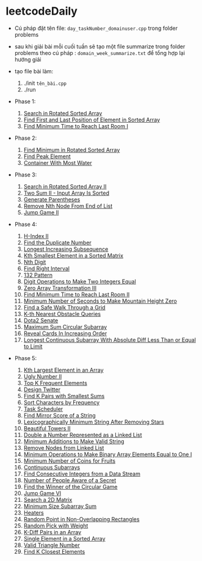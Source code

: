 # leetcodeDaily
* Cú pháp đặt tên file: `day_taskNumber_domainuser.cpp` trong folder problems

* sau khi giải bài mỗi cuối tuần sẽ tạo một file summarize trong folder problems  theo cú pháp : `domain_week_summarize.txt` để tổng hợp lại hướng giải

* tạo file bài làm:
	1. ./init `tên_bài.cpp`
	2. ./run
* Phase 1:
    1. [Search in Rotated Sorted Array](https://leetcode.com/problems/search-in-rotated-sorted-array/description/)
    2. [Find First and Last Position of Element in Sorted Array](https://leetcode.com/problems/find-first-and-last-position-of-element-in-sorted-array/description/)
    3. [Find Minimum Time to Reach Last Room I](https://leetcode.com/problems/find-minimum-time-to-reach-last-room-i/description/)
* Phase 2:
    1. [Find Minimum in Rotated Sorted Array](https://leetcode.com/problems/find-minimum-in-rotated-sorted-array/description/)
    2. [Find Peak Element](https://leetcode.com/problems/find-peak-element/description/)
    3. [Container With Most Water](https://leetcode.com/problems/container-with-most-water/description/)
* Phase 3:
    1. [Search in Rotated Sorted Array II](https://leetcode.com/problems/search-in-rotated-sorted-array-ii/description/)
    2. [Two Sum II - Input Array Is Sorted](https://leetcode.com/problems/two-sum-ii-input-array-is-sorted/description/)
    3. [Generate Parentheses](https://leetcode.com/problems/generate-parentheses/description/)
    4. [Remove Nth Node From End of List](https://leetcode.com/problems/remove-nth-node-from-end-of-list/description/)
    5. [Jump Game II](https://leetcode.com/problems/jump-game-ii/description/)
* Phase 4:
    1. [H-Index II](https://leetcode.com/problems/h-index-ii/description/)
    2. [Find the Duplicate Number](https://leetcode.com/problems/find-the-duplicate-number/description/)
    3. [Longest Increasing Subsequence](https://leetcode.com/problems/longest-increasing-subsequence/description/)
    4. [Kth Smallest Element in a Sorted Matrix](https://leetcode.com/problems/kth-smallest-element-in-a-sorted-matrix/description/)
    5. [Nth Digit](https://leetcode.com/problems/nth-digit/description/)   
    6. [Find Right Interval](https://leetcode.com/problems/find-right-interval/description/)   
    7. [132 Pattern](https://leetcode.com/problems/132-pattern/description/)   
    8. [Digit Operations to Make Two Integers Equal](https://leetcode.com/problems/digit-operations-to-make-two-integers-equal/description/)
    9. [Zero Array Transformation III](https://leetcode.com/problems/zero-array-transformation-iii/description/)
    10. [Find Minimum Time to Reach Last Room II](https://leetcode.com/problems/find-minimum-time-to-reach-last-room-ii/description/)
    11. [Minimum Number of Seconds to Make Mountain Height Zero](https://leetcode.com/problems/minimum-number-of-seconds-to-make-mountain-height-zero/description/)
    12. [Find a Safe Walk Through a Grid](https://leetcode.com/problems/find-a-safe-walk-through-a-grid/description/)
    13. [K-th Nearest Obstacle Queries](https://leetcode.com/problems/k-th-nearest-obstacle-queries/description/)
    14. [Dota2 Senate](https://leetcode.com/problems/dota2-senate/description/)
    15. [Maximum Sum Circular Subarray](https://leetcode.com/problems/maximum-sum-circular-subarray/description/)
    16. [Reveal Cards In Increasing Order](https://leetcode.com/problems/reveal-cards-in-increasing-order/description/)
    17. [Longest Continuous Subarray With Absolute Diff Less Than or Equal to Limit](https://leetcode.com/problems/longest-continuous-subarray-with-absolute-diff-less-than-or-equal-to-limit/description/)
* Phase 5:
	1. [Kth Largest Element in an Array](https://leetcode.com/problems/kth-largest-element-in-an-array/description/)
	2. [Ugly Number II](https://leetcode.com/problems/ugly-number-ii/description/)
	3. [Top K Frequent Elements](https://leetcode.com/problems/top-k-frequent-elements/description/)
	4. [Design Twitter](https://leetcode.com/problems/design-twitter/description/)
	5. [Find K Pairs with Smallest Sums](https://leetcode.com/problems/find-k-pairs-with-smallest-sums/description/)
	6. [Sort Characters by Frequency](https://leetcode.com/problems/sort-characters-by-frequency/description/)
	7. [Task Scheduler](https://leetcode.com/problems/task-scheduler/description/)
	8. [Find Mirror Score of a String](https://leetcode.com/problems/find-mirror-score-of-a-string)
	9. [Lexicographically Minimum String After Removing Stars](https://leetcode.com/problems/lexicographically-minimum-string-after-removing-stars)
	10. [Beautiful Towers II](https://leetcode.com/problems/beautiful-towers-ii)
	11. [Double a Number Represented as a Linked List](https://leetcode.com/problems/double-a-number-represented-as-a-linked-list)
	12. [Minimum Additions to Make Valid String](https://leetcode.com/problems/minimum-additions-to-make-valid-string)
	13. [Remove Nodes from Linked List](https://leetcode.com/problems/remove-nodes-from-linked-list)
	14. [Minimum Operations to Make Binary Array Elements Equal to One I](https://leetcode.com/problems/minimum-operations-to-make-binary-array-elements-equal-to-one-i)
	15. [Minimum Number of Coins for Fruits](https://leetcode.com/problems/minimum-number-of-coins-for-fruits)
	16. [Continuous Subarrays](https://leetcode.com/problems/continuous-subarrays)
	17. [Find Consecutive Integers from a Data Stream](https://leetcode.com/problems/find-consecutive-integers-from-a-data-stream)
	18. [Number of People Aware of a Secret](https://leetcode.com/problems/number-of-people-aware-of-a-secret)
	19. [Find the Winner of the Circular Game](https://leetcode.com/problems/find-the-winner-of-the-circular-game)
	20. [Jump Game VI](https://leetcode.com/problems/jump-game-vi)
	21. [Search a 2D Matrix](https://leetcode.com/problems/search-a-2d-matrix)
	22. [Minimum Size Subarray Sum](https://leetcode.com/problems/minimum-size-subarray-sum)
	23. [Heaters](https://leetcode.com/problems/heaters)
	24. [Random Point in Non-Overlapping Rectangles](https://leetcode.com/problems/random-point-in-non-overlapping-rectangles)
	25. [Random Pick with Weight](https://leetcode.com/problems/random-pick-with-weight)
	26. [K-Diff Pairs in an Array](https://leetcode.com/problems/k-diff-pairs-in-an-array)
	27. [Single Element in a Sorted Array](https://leetcode.com/problems/single-element-in-a-sorted-array)
	28. [Valid Triangle Number](https://leetcode.com/problems/valid-triangle-number)
	29. [Find K Closest Elements](https://leetcode.com/problems/find-k-closest-elements)

